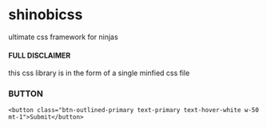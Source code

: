 # shinobicss
ultimate css framework for ninjas
#### FULL DISCLAIMER
this css library is in the form of a single minfied css file

### BUTTON
`<button class="btn-outlined-primary text-primary text-hover-white w-50 mt-1">Submit</button>`
